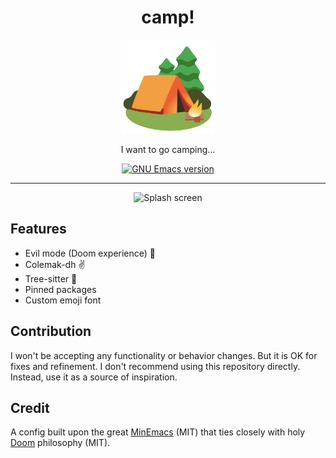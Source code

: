 <div align="center">
<h1>camp!</h1>

<img src='docs/logo.svg' width=150px/>

I want to go camping...

<a href="https://github.com/emacs-mirror/emacs/">
    <img src="https://img.shields.io/badge/GNU%20Emacs-30.0.50-blue" alt="GNU Emacs version" />
</a>

</div>

---

<div align="center">
    <img src="https://github.com/azzamsa/capm.d/assets/17734314/132c6f0f-6c17-4907-b32a-5471fc83ddb4" alt="Splash screen" />
</div>

## Features

- Evil mode (Doom experience) 👾
- Colemak-dh ✌️
- Tree-sitter 🌴
- Pinned packages
- Custom emoji font

## Contribution

I won't be accepting any functionality or behavior changes. But it is OK for fixes and refinement.
I don't recommend using this repository directly. Instead, use it as a source of inspiration.

## Credit

A config built upon the great [MinEmacs](https://github.com/abougouffa/minemacs/tree/3cb7bdc5cd6297e7cd18bdce7654b03be065fc81) (MIT) that ties closely with holy [Doom](https://github.com/doomemacs/doomemacs/) philosophy (MIT).
